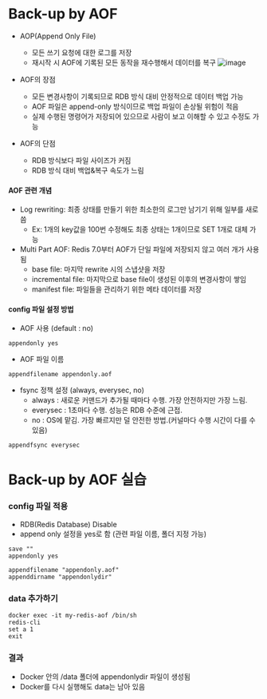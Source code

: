 # Back-up by AOF

- AOP(Append Only File)
    - 모든 쓰기 요청에 대한 로그를 저장
    - 재시작 시 AOF에 기록된 모든 동작을 재수행해서 데이터를 복구
      ![image](https://github.com/leegwichan/fastCampus_trafficHandling/assets/44027393/0357b3da-3ce9-44de-96a2-e6e07d500641)

- AOF의 장점
    - 모든 변경사항이 기록되므로 RDB 방식 대비 안정적으로 데이터 백업 가능
    - AOF 파일은 append-only 방식이므로 백업 파일이 손상될 위험이 적음
    - 실제 수행된 명령어가 저장되어 있으므로 사람이 보고 이해할 수 있고 수정도 가능

- AOF의 단점
    - RDB 방식보다 파일 사이즈가 커짐
    - RDB 방식 대비 백업&복구 속도가 느림

#### AOF 관련 개념

- Log rewriting: 최종 상태를 만들기 위한 최소한의 로그만 남기기 위해 일부를 새로 씀
    - Ex: 1개의 key값을 100번 수정해도 최종 상태는 1개이므로 SET 1개로 대체 가능
- Multi Part AOF: Redis 7.0부터 AOF가 단일 파일에 저장되지 않고 여러 개가 사용됨
    - base file: 마지막 rewrite 시의 스냅샷을 저장
    - incremental file: 마지막으로 base file이 생성된 이후의 변경사항이 쌓임
    - manifest file: 파일들을 관리하기 위한 메타 데이터를 저장

#### config 파일 설정 방법

- AOF 사용 (default : no)
```
appendonly yes
```
- AOF 파일 이름
```
appendfilename appendonly.aof
```
- fsync 정책 설정 (always, everysec, no)
    - always : 새로운 커맨드가 추가될 때마다 수행. 가장 안전하지만 가장 느림.
    - everysec : 1초마다 수행. 성능은 RDB 수준에 근접.
    - no : OS에 맡김. 가장 빠르지만 덜 안전한 방법.(커널마다 수행 시간이 다를 수 있음)
```
appendfsync everysec
```

# Back-up by AOF 실습

### config 파일 적용
- RDB(Redis Database) Disable
- append only 설정을 yes로 함 (관련 파일 이름, 폴더 지정 가능)
```text
save ""
appendonly yes

appendfilename "appendonly.aof"
appenddirname "appendonlydir"
```

### data 추가하기
```shell
docker exec -it my-redis-aof /bin/sh
redis-cli
set a 1
exit
```

### 결과

- Docker 안의 /data 폴더에 appendonlydir 파일이 생성됨
- Docker를 다시 실행해도 data는 남아 있음
